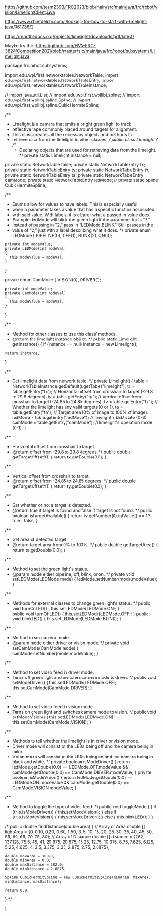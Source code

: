 
https://github.com/team2393/FRC2023/blob/main/src/main/java/frc/robot/vision/LimelightClient.java

https://www.chiefdelphi.com/t/looking-for-how-to-start-with-limelight-java/361736/2


https://readthedocs.org/projects/limelight/downloads/pdf/latest/



Maybe try this:
https://github.com/HVA-FRC-3824/Competition2021/blob/master/src/main/java/frc/robot/subsystems/Limelight.java

package frc.robot.subsystems;

import edu.wpi.first.networktables.NetworkTable;
import edu.wpi.first.networktables.NetworkTableEntry;
import edu.wpi.first.networktables.NetworkTableInstance;

// import java.util.List;
// import edu.wpi.first.wpilibj.spline;
// import edu.wpi.first.wpilibj.spline.Spline;
// import edu.wpi.first.wpilibj.spline.CubicHermiteSpline;

/**
 * Limelight is a camera that emits a bright green light to track
 * reflective tape commonly placed around targets for alignment.
 * This class creates all the necessary objects and methods to
 * retrieve data from the limelight in other classes.
 */
public class Limelight
{
  /**
   * Declaring objects that are used for retrieving data from the limelight.
   */
  private static Limelight instance = null;

  private static NetworkTable table;
  private static NetworkTableEntry tx;
  private static NetworkTableEntry ty;
  private static NetworkTableEntry tv;
  private static NetworkTableEntry ta;
  private static NetworkTableEntry camMode;
  private static NetworkTableEntry ledMode;
  // private static Spline CubicHermiteSpline;
  

  /**
   * Enums allow for values to have labels. This is especially useful
   * when a parameter takes a value that has a specific function associated
   * with said value. With labels, it is clearer what a passed in value does.
   * Example: ledMode will blink the green light if the parameter int is "2."
   * Instead of passing in "2," pass in "LEDMode.BLINK." Still passes in the
   * value of "2," just with a label describing what it does.
   */
  private enum LEDMode
  {
    PIPELINE(0),
    OFF(1),
    BLINK(2),
    ON(3);

    private int modeValue;
    private LEDMode(int modeVal)
    {
      this.modeValue = modeVal;
    }
  }

  private enum CamMode
  {
    VISION(0),
    DRIVER(1);

    private int modeValue;
    private CamMode(int modeVal)
    {
      this.modeValue = modeVal;
    }
  }

  /**
   * Method for other classes to use this class' methods.
   * @return the limelight instance object.
   */
  public static Limelight getInstance()
  {
    if (instance == null)
      instance = new Limelight();
    
    return instance;
  }

  /**
   * Get limelight data from network table.
   */
  private Limelight()
  {
    table = NetworkTableInstance.getDefault().getTable("limelight");
    tx = table.getEntry("tx"); // Horizontal offset from crosshair to target (-29.8 to 29.8 degrees).
    ty = table.getEntry("ty"); // Vertical offset from crosshair to target (-24.85 to 24.85 degrees).
    tv = table.getEntry("tv"); // Whether the limelight has any valid targets (0 or 1).
    ta = table.getEntry("ta"); // Target area (0% of image to 100% of image).
    ledMode = table.getEntry("ledMode"); // limelight's LED state (0-3).
    camMode = table.getEntry("camMode"); // limelight's operation mode (0-1).
  }

  /**
   * Horizontal offset from crosshair to target.
   * @return offset from -29.8 to 29.8 degrees.
   */
  public double getTargetOffsetX()
  {
    return tx.getDouble(0.0);
  }

  /**
   * Vertical offset from crosshair to target.
   * @return offset from -24.85 to 24.85 degrees.
   */
  public double getTargetOffsetY()
  {
    return ty.getDouble(0.0);
  }

  /**
   * Get whether or not a target is detected.
   * @return true if target is found and false if target is not found.
   */
  public boolean isTargetAvailable()
  {
    return tv.getNumber(0).intValue() == 1 ? true : false;
  }

  /**
   * Get area of detected target.                                                                                                                        
   * @return target area from 0% to 100%.
   */
  public double getTargetArea()
  {
    return ta.getDouble(0.0);
  }

  /**
   * Method to set the green light's status.
   * @param mode either pipeline, off, blink, or on.
   */
  private void setLEDMode(LEDMode mode)
  {
    ledMode.setNumber(mode.modeValue);
  }

  /**
   * Methods for external classes to change green light's status.
   */
  public void turnOnLED()
  {
    this.setLEDMode(LEDMode.ON);
  }                 
  public void turnOffLED()
  {
    this.setLEDMode(LEDMode.OFF);
  }
  public void blinkLED()
  {
    this.setLEDMode(LEDMode.BLINK);
  }

  /**
   * Method to set camera mode.
   * @param mode either driver or vision mode.
   */
  private void setCamMode(CamMode mode)
  {
    camMode.setNumber(mode.modeValue);
  }

  /**
   * Method to set video feed in driver mode.
   * Turns off green light and switches camera mode to driver.
   */
  public void setModeDriver()
  {
    this.setLEDMode(LEDMode.OFF);
    this.setCamMode(CamMode.DRIVER);
  }

  /**
   * Method to set video feed in vision mode.
   * Turns on green light and switches camera mode to vision.
   */
  public void setModeVision()
  {
    this.setLEDMode(LEDMode.ON);
    this.setCamMode(CamMode.VISION);
  }

  /**
   * Methods to tell whether the limelight is in driver or vision mode.
   * Driver mode will consist of the LEDs being off and the camera being in color.
   * Vision mode will consist of the LEDs being on and the camera being in black and white.
   */
  private boolean isModeDriver()
  {
    return ledMode.getDouble(0.0) == LEDMode.OFF.modeValue && camMode.getDouble(0.0) == CamMode.DRIVER.modeValue;
  }
  private boolean isModeVision()
  {
    return ledMode.getDouble(0.0) == LEDMode.ON.modeValue && camMode.getDouble(0.0) == CamMode.VISION.modeValue;
  }
  
  /**
   * Method to toggle the type of video feed.
   */
  public void toggleMode()
  {
    if (this.isModeDriver())
    {
      this.setModeVision();
    }
    else if (this.isModeVision())
    {
      this.setModeDriver();
    }
    else
    {
      this.blinkLED();
    }
  }

  /* public double findDistance(double area)
  {
    // Array of Area
    double [] lightArea = {0, 0.10, 0.20, 0.60, 1.50, 3, 5, 10, 15, 20, 25, 30, 35, 40, 45, 50, 55, 60, 65, 70, 75, 80};
    // Array of Distance
    double [] distance = {282, 137.125, 75.5, 45, 41, 29.875, 20.875, 15.25, 12.75, 10.375, 8.75, 7.625, 6.125, 5.25, 4.625, 4, 3.5, 3.375, 3.25, 2.875, 2.75, 2.6875};
    
    double maxArea = 100.0;
    double minArea = 0.0;
    double maxDistance = 282.0;
    double minDistance = 2.6875;

    Spline CubicHermitSpline = new CubicHermiteSpline(minArea, maxArea, minDistance, maxDistance);

    return 0.0;
    
  } */

  
}
